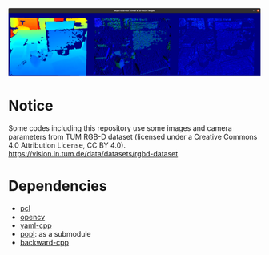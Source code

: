 ![output](https://github.com/yuki-inaho/pcl_conversion_depth_image_to_surface_normal_and_curvature_images/blob/main/doc/colorized_output.png)

# Notice
Some codes including this repository use some images and camera parameters from TUM RGB-D dataset (licensed under a Creative Commons 4.0 Attribution License, CC BY 4.0).
https://vision.in.tum.de/data/datasets/rgbd-dataset

# Dependencies
- [pcl](https://github.com/PointCloudLibrary/pcl)
- [opencv](https://github.com/opencv/opencv)
- [yaml-cpp](https://github.com/jbeder/yaml-cpp)
- [popl](https://github.com/badaix/popl): as a submodule
- [backward-cpp](https://github.com/bombela/backward-cpp)
